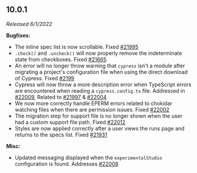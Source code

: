## 10.0.1

_Released 6/1/2022_

**Bugfixes:**

- The inline spec list is now scrollable. Fixed
  [#21995](https://github.com/cypress-io/cypress/issues/21995)
- `.check()` and `.uncheck()` will now properly remove the indeterminate state
  from checkboxes. Fixed
  [#21665](https://github.com/cypress-io/cypress/pull/21665)
- An error will no longer throw warning that `cypress` isn't a module after
  migrating a project's configuration file when using the direct download of
  Cypress. Fixed [#2199](https://github.com/cypress-io/cypress/issues/21999)
- Cypress will now throw a more description error when TypeScript errors are
  encountered when reading a `cypress.config.ts` file. Addressed in
  [#22009](https://github.com/cypress-io/cypress/pull/22009), Related to
  [#21997](https://github.com/cypress-io/cypress/issues/21997) &
  [#22004](https://github.com/cypress-io/cypress/issues/22004)
- We now more correctly handle EPERM errors related to chokidar watching files
  when there are permission issues. Fixed
  [#22002](https://github.com/cypress-io/cypress/issues/22002)
- The migration step for support file is no longer
  shown when the user had a custom support file path. Fixed
  [#22012](https://github.com/cypress-io/cypress/issues/22012)
- Styles are now applied correctly after a user views the runs page and returns
   to the specs list. Fixed [#21931](https://github.com/cypress-io/cypress/issues/21931)

**Misc:**

- Updated messaging displayed when the `experimentalStudio` configuration is
  found. Addresses [#22008](https://github.com/cypress-io/cypress/issues/22008)
